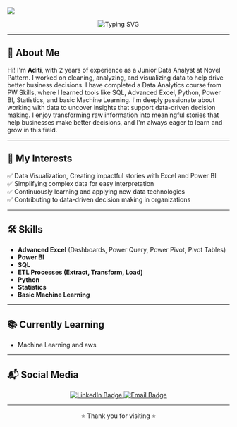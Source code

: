 <img src="https://capsule-render.vercel.app/api?type=waving&color=gradient&height=100&section=header&text=Hi+I'm+Aditi+👋&fontSize=30" />

<p align="center">
 
  <img src="https://readme-typing-svg.demolab.com?font=Fira+Code&size=24&pause=1000&color=F7BE3D&center=true&vCenter=true&width=800&lines=Data+Analyst+%7C+Excel%2C+SQL%2C+Python%2C+Power+BI+Enthusiast" alt="Typing SVG" />
</p>



---

## 🌟 About Me

Hi! I'm **Aditi**, with 2 years of experience as a Junior Data Analyst at Novel Pattern. I worked on cleaning, analyzing, and visualizing data to help drive better business decisions.
I have completed a Data Analytics course from PW Skills, where I learned tools like SQL, Advanced Excel, Python, Power BI, Statistics, and basic Machine Learning.
I'm deeply passionate about working with data to uncover insights that support data-driven decision making. I enjoy transforming raw information into meaningful stories that help businesses make better decisions, and I'm always eager to learn and grow in this field.


---

## 🎯 My Interests

✅ Data Visualization, Creating impactful stories with Excel and Power BI  
✅ Simplifying complex data for easy interpretation  
✅ Continuously learning and applying new data technologies  
✅ Contributing to data-driven decision making in organizations  

---

## 🛠️ Skills

- **Advanced Excel** (Dashboards, Power Query, Power Pivot, Pivot Tables)  
- **Power BI**  
- **SQL**
- **ETL Processes (Extract, Transform, Load)**
- **Python**  
- **Statistics**  
- **Basic Machine Learning**  

---

## 📚 Currently Learning

- Machine Learning and aws

---

## 📬 Social Media

<p align="center">
  <a href="www.linkedin.com/in/aditi-sharma719
" target="_blank">
    <img src="https://img.shields.io/badge/LinkedIn-Connect-blue?style=for-the-badge&logo=linkedin" alt="LinkedIn Badge"/>
  </a>
  <a href="mailto:aditisharma8416@gmail.com" target="_blank">
    <img src="https://img.shields.io/badge/Email-Send-red?style=for-the-badge&logo=gmail" alt="Email Badge"/>
  </a>
</p>

---

<p align="center">
  ⭐ Thank you for visiting ⭐
</p>

